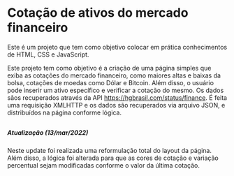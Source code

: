 # Cotação de ativos do mercado financeiro
Este é um projeto que tem como objetivo colocar em prática conhecimentos de HTML, CSS e JavaScript.

Este projeto tem como objetivo é a criação de uma página simples que exiba as cotações do mercado financeiro, como maiores altas e baixas da bolsa, cotações de moedas como Dólar e Bitcoin. Além disso, o usuário pode inserir um ativo específico e verificar a cotação do mesmo. Os dados sãos recuperados através da API https://hgbrasil.com/status/finance. É feita uma requisição XMLHTTP e os dados são recuperados via arquivo JSON, e distribuídos na página conforme lógica.

##

##### Atualização (13/mar/2022)

Neste update foi realizada uma reformulação total do layout da página. Além disso, a lógica foi alterada para que as cores de cotação e variação percentual sejam modificadas conforme o valor da última cotação.
